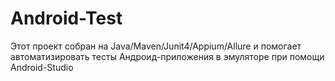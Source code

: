 # Android-Test
Этот проект собран на Java/Maven/Junit4/Appium/Allure и помогает автоматизировать тесты Андроид-приложения в эмуляторе при помощи Android-Studio
